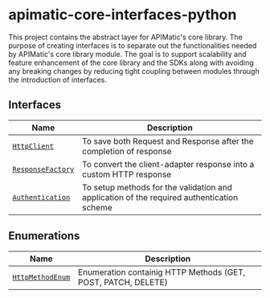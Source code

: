 # apimatic-core-interfaces-python
This project contains the abstract layer for APIMatic's core library. The purpose of creating interfaces is to separate out the functionalities needed by APIMatic's core library module. The goal is to support scalability and feature enhancement of the core library and the SDKs along with avoiding any breaking changes by reducing tight coupling between modules through the introduction of interfaces.

## Interfaces
| Name                                                                       | Description                                                                              |
|--------------------------------------------------------------------------- |------------------------------------------------------------------------------------------|
| [`HttpClient`](apimatic_core_interfaces/client/http_client.py)             | To save both Request and Response after the completion of response                         |
| [`ResponseFactory`](apimatic_core_interfaces/factories/response_factory.py)| To convert the client-adapter response into a custom HTTP response                       |
| [`Authentication`](apimatic_core_interfaces/types/authentication.py)       | To setup methods for the validation and application of the required authentication scheme|


## Enumerations
| Name                                                                          | Description                                                     |
|-------------------------------------------------------------------------------|-----------------------------------------------------------------|
| [`HttpMethodEnum`](apimatic_core_interfaces/types/http_method_enum.py )       | Enumeration containig HTTP Methods (GET, POST, PATCH, DELETE)   |
